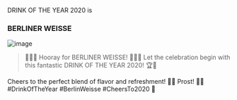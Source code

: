DRINK OF THE YEAR 2020 is

### BERLINER WEISSE
![image](https://github.com/trendgetraenkdesjahres/trendgetraenkdesjahres/assets/79572911/c84361cf-02b2-44c9-9485-90887dfa0bb7)

>🎉🥂🍻 Hooray for BERLINER WEISSE! 🍻🥂🎉 Let the celebration begin with this fantastic DRINK OF THE YEAR 2020! 🏆🍺

Cheers to the perfect blend of flavor and refreshment! 🌟🍻 Prost! 🍻🥳 #DrinkOfTheYear #BerlinWeisse #CheersTo2020 🎊
